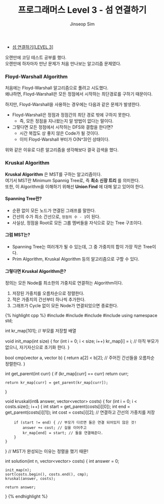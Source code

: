 ﻿---
layout: post
title: "프로그래머스 Level 3 - 섬 연결하기"
categories: Programmers
tags: [cpp]
author:
  - Jinseop Sim
---
- [섬 연결하기[LEVEL 3]](https://school.programmers.co.kr/learn/courses/30/lessons/42861)  

오랜만에 코딩 테스트 공부를 했다.  
오랜만에 하자마자 만난 문제가 처음 만나보는 알고리즘 문제였다.  

### Floyd-Warshall Algorithm
처음에는 Floyd-Warshall 알고리즘으로 풀려고 시도했다.  
왜냐하면, Floyd-Warshall은 모든 정점에서 시작하는 최단경로를 구하기 때문이다.  

하지만, Floyd-Warshall을 사용하는 경우에는 다음과 같은 문제가 발생한다.  
- Floyd-Warshall은 정점과 정점간의 최단 경로 밖에 구하지 못한다.
  - 즉, 모든 정점을 지나왔는지 알 방법이 없다는 말이다.
- 그렇다면 모든 정점에서 시작하는 DFS와 결합을 한다면?
  - 시간 복잡도 상 좋지 않은 Code가 될 것이다.
  - 이미 Floyd-Warshall 부터가 O(N^3)인 상태이다.

위와 같은 이유로 다른 알고리즘을 생각해보다 결국 검색을 했다.  

### Kruskal Algorithm
__Kruskal Algorithm__ 은 MST를 구하는 알고리즘이다.  
여기서 MST란 Minimum Spannig Tree로, 즉 __최소 신장 트리__ 를 의미한다.  
또한, 이 Algorithm을 이해하기 위해선 __Union Find__ 에 대해 알고 있어야 한다.  

#### Spanning Tree란?
- 순환 없이 모든 노드가 연결된 그래프를 말한다.
- 간선의 수가 최소 간선으로, ```정점의 수 - 1```이 된다.
- 사실상, 정점을 Root로 모든 그룹 멤버들을 자식으로 갖는 Tree 구조이다.

#### 그럼 MST는?
- Spanning Tree는 여러개가 될 수 있는데, 그 중 가중치의 합이 가장 작은 Tree이다.
- Prim Algorithm, Kruskal Algorithm 등의 알고리즘으로 구할 수 있다.

#### 그렇다면 Kruskal Algorithm은?
정의는 모든 Node를 최소한의 가중치로 연결하는 Algorithm이다.  
1. 저장된 가중치를 오름차순으로 정렬한다. 
2. 적은 가중치의 간선부터 하나씩 추가한다.
3. 그래프가 Cycle 없이 모든 Node가 연결되었으면 종료한다.

{% highlight cpp %}
#include <string>
#include <vector>
#include <algorithm>
#include <iostream>
using namespace std;

int kr_map[101]; // 부모를 저장할 배열

void init_map(int size) {
    for (int i = 0; i < size; i++)
        kr_map[i] = i; // 아직 부모가 없으니, 자기자신으로 초기화 한다.
}

bool cmp(vector<int> a, vector<int> b) {
    return a[2] < b[2]; // 주어진 간선들을 오름차순 정렬한다.
}

int get_parent(int curr) {
    if (kr_map[curr] == curr)
        return curr;

    return kr_map[curr] = get_parent(kr_map[curr]);
}

void kruskal(int& answer, vector<vector<int>> costs) {
    for (int i = 0; i < costs.size(); i++) {
        int start = get_parent(costs[i][0]);
        int end = get_parent(costs[i][1]);
        int cost = costs[i][2]; // 연결하고 간선의 가중치를 저장

        if (start != end) { // 부모가 다르면 둘은 연결 되어있지 않은 것!
            answer += cost; // 길을 이어주고
            kr_map[end] = start; // 둘을 연결해준다.
        }
    }
} // MST가 완성되는 이유는 정렬을 했기 때문!

int solution(int n, vector<vector<int>> costs) {
    int answer = 0;
    
    init_map(n);
    sort(costs.begin(), costs.end(), cmp);
    kruskal(answer, costs);

    return answer;
}
{% endhighlight %}